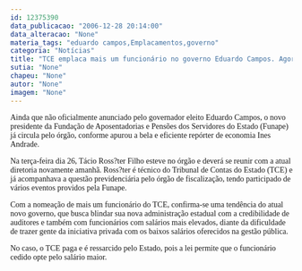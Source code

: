 ```yaml
---
id: 12375390
data_publicacao: "2006-12-28 20:14:00"
data_alteracao: "None"
materia_tags: "eduardo campos,Emplacamentos,governo"
categoria: "Notícias"
title: "TCE emplaca mais um funcionário no governo Eduardo Campos. Agora é a vez da Funape"
sutia: "None"
chapeu: "None"
autor: "None"
imagem: "None"
---
```

<p><P><FONT face=Verdana>Ainda que não oficialmente anunciado pelo governador eleito Eduardo Campos, o novo presidente da Fundação de Aposentadorias e Pensões dos Servidores do Estado (Funape) já circula pelo órgão, conforme apurou a bela e eficiente repórter de economia Ines Andrade. </FONT></P></p>
<p><P><FONT face=Verdana>Na terça-feira dia 26, Tácio Ross?ter Filho esteve no órgão e deverá se reunir com a atual diretoria novamente amanhã. Ross?ter é técnico do Tribunal de Contas do Estado (TCE) e já acompanhava a questão previdenciária pelo órgão de fiscalização, tendo participado de vários eventos providos pela Funape.</FONT></P></p>
<p><P><FONT face=Verdana>Com a nomeação de mais um funcionário do TCE, confirma-se uma tendência do atual novo governo, que busca blindar sua nova administração estadual com a credibilidade de auditores e também com funcionários com salários mais elevados, diante da dificuldade de trazer gente da iniciativa privada com os baixos salários oferecidos na gestão pública. </FONT></P></p>
<p><P><FONT face=Verdana>No caso, o TCE paga e é ressarcido pelo Estado, pois a lei permite que o funcionário cedido opte pelo salário maior.</FONT></P> </p>
